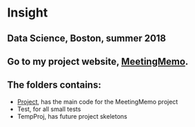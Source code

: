 # Insight

## Data Science, Boston, summer 2018

## Go to my project website, [MeetingMemo](http://meetingmemo.com).

## The folders contains: 

* [Project](https://github.com/tongbaojia/Insight/tree/master/Project), has the main code for the MeetingMemo project
* Test, for all small tests
* TempProj, has future project skeletons